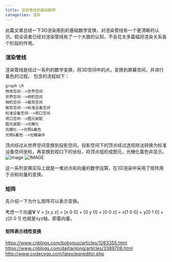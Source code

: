 ```yaml
---
title: 渲染管线的基础数学
categories: 渲染
---
```

此篇文章总结一下3D渲染用到的基础数学变换，对渲染管线有一个更清晰的认识。假设读者已经对渲染管线有了一个大致的认知，不会花太多篇幅将渲染关系各个阶段的作用。
### 渲染管线
渲染管线是经过一系列的数学变换，将3D空间中的点，变换到屏幕空间，并进行着色的过程。
包含的流程如下：
```
graph LR
物体空间-->世界空间
世界空间-->相机空间
相机空间-->裁剪空间
裁剪空间-->标准设备空间
标准设备空间-->视口空间
视口空间-->图元装配
图元装配-->光栅化
光栅化-->光照&着色
光照&着色-->光栅操作
```
顶点经过从世界空间变换到投影空间，投影空间下的顶点经过透视除法转换为标准设备空间坐标，再变换到视口下的坐标，将顶点组织成图元，光栅化着色并显示。
![image](https://i.loli.net/2018/09/13/5b9a7ab5a36b9.png)
![IMAGE](https://i.loli.net/2018/09/13/5b9a7ceaa9510.png)

这一系列变换实际上就是一堆对点和向量的数学运算，在3D渲染中采用了矩阵用于点和向量的变换。

### 矩阵
先介绍一下为什么矩阵可以表示变换。

考虑一个向量**V**
V = [x y z] = [x 0 0] + [0 y 0] + [0 0 z] = x[1 0 0] + y[0 1 0] + z[0 0 1]
也就是xyz轴，即基向量。
#### 矩阵表示线性变换


https://www.cnblogs.com/bobyguo/articles/1263355.html
https://www.cnblogs.com/daihanlong/articles/3389708.html
http://www.codecogs.com/latex/eqneditor.php